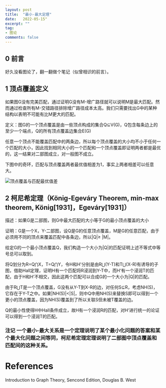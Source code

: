 ```yaml
---
layout: post
title:  "最小-最大定理"
date:   2022-05-15"
excerpt: ""
tag:
- 图论
comments: false
---
```


## 0 前言

好久没看图论了，翻一翻做个笔记（似曾相识的前言）。


## 1 顶点覆盖定义

如果图G没有完美匹配，通过证明G没有M-增广路径就可以说明M是最大匹配。然而通过检查所有M-交错路径排除增广路径成本太高。我们只需要找出G中的某种结构以表明不可能有比M更大的匹配。

定义：图G的一个顶点覆盖是由一些顶点构成的集合Q⊆V(G)，Q包含每条边上的至少一个端点，Q的所有顶点覆盖边集合E(G)

任意一个顶点不能覆盖匹配中的两条边，所以每个顶点覆盖的大小均不小于任何一个匹配的大小，因此找到相同大小的一个匹配和一个顶点覆盖即证明两者都是最优的，这一结果对二部图成立，对一般图不成立。

下图中的奇环，匹配与顶点覆盖两者最优值相差为1，事实上两者相差可以任意大。

![顶点覆盖与匹配最优值差](https://yawwq.github.io/assets/img/最小-最大定理/1.png)

## 2 柯尼希定理（König-Egeváry Theorem, min-max theorem, König[1931]，Egeváry[1931]）

描述：如果G是二部图，则G中最大匹配的大小等于G的最小顶点覆盖的大小

证明：G是一个X，Y-二部图，设Q是G的任意顶点覆盖，M是G的任意匹配，由于必须用不同的顶点来覆盖匹配中各条边，所以|Q|≥ |M|。

给定G的一个最小顶点覆盖Q，我们构造一个大小为|Q|的匹配证明上述不等式中等号总可以取到。

将Q划分为R=Q⋂X，T=Q⋂Y，令H和H'分别是由R⋃(Y-T)和T⋃(X-R)有诱导的子图，借助Hall定理，证明H有一个匹配将R浸润到Y-T中，而H‘有一个浸润T的匹配，由于H和H’不相交，因此这两个匹配可以合成G的一个大小为|Q|的匹配。

由于R⋃T是一个顶点覆盖，G没有从Y-T到X-R的边，对任何S⊆R，考虑NH(S)，它存在于Y-T之中。如果|NH(S)|<|S|，则中Q中用NH(S)来替换S即可以得到一个更小的顶点覆盖，因为NH(S)覆盖到了所以关联S但未被T覆盖的边。

Q的最小性使得H中Hall条件成立，故H有一个浸润R的匹配，对H‘进行统一的论证可以得到一个浸润T的匹配。

### 注记 一个最小-最大关系是一个定理说明了某个最小化问题的答案和某个最大化问题之间等同，柯尼希定理定理说明了二部图中顶点覆盖和匹配间的这种关系。


# References

Introduction to Graph Theory, Sencond Edition, Douglas B. West
